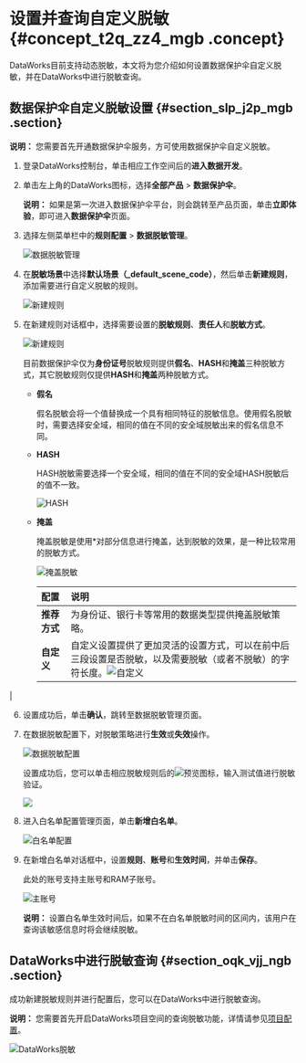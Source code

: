# 设置并查询自定义脱敏 {#concept_t2q_zz4_mgb .concept}

DataWorks目前支持动态脱敏，本文将为您介绍如何设置数据保护伞自定义脱敏，并在DataWorks中进行脱敏查询。

## 数据保护伞自定义脱敏设置 {#section_slp_j2p_mgb .section}

**说明：** 您需要首先开通数据保护伞服务，方可使用数据保护伞自定义脱敏。

1.  登录DataWorks控制台，单击相应工作空间后的**进入数据开发**。
2.  单击左上角的DataWorks图标，选择**全部产品** \> **数据保护伞**。

    **说明：** 如果是第一次进入数据保护伞平台，则会跳转至产品页面，单击**立即体验**，即可进入**数据保护伞**页面。

3.  选择左侧菜单栏中的**规则配置** \> **数据脱敏管理**。

    ![数据脱敏管理](http://static-aliyun-doc.oss-cn-hangzhou.aliyuncs.com/assets/img/111830/156767763337641_zh-CN.png)

4.  在**脱敏场景**中选择**默认场景（\_default\_scene\_code）**，然后单击**新建规则**，添加需要进行自定义脱敏的规则。

    ![新建规则](http://static-aliyun-doc.oss-cn-hangzhou.aliyuncs.com/assets/img/111830/156767763337642_zh-CN.png)

5.  在新建规则对话框中，选择需要设置的**脱敏规则**、**责任人**和**脱敏方式**。

    ![新建规则](http://static-aliyun-doc.oss-cn-hangzhou.aliyuncs.com/assets/img/111830/156767763437643_zh-CN.png)

    目前数据保护伞仅为**身份证号**脱敏规则提供**假名**、**HASH**和**掩盖**三种脱敏方式，其它脱敏规则仅提供**HASH**和**掩盖**两种脱敏方式。

    -   **假名** 

        假名脱敏会将一个值替换成一个具有相同特征的脱敏信息。使用假名脱敏时，需要选择安全域，相同的值在不同的安全域脱敏出来的假名信息不同。

    -   **HASH** 

        HASH脱敏需要选择一个安全域，相同的值在不同的安全域HASH脱敏后的值不一致。

        ![HASH](http://static-aliyun-doc.oss-cn-hangzhou.aliyuncs.com/assets/img/111830/156767763437648_zh-CN.png)

    -   **掩盖** 

        掩盖脱敏是使用\*对部分信息进行掩盖，达到脱敏的效果，是一种比较常用的脱敏方式。

        ![掩盖脱敏](http://static-aliyun-doc.oss-cn-hangzhou.aliyuncs.com/assets/img/111830/156767763437649_zh-CN.png)

        |配置|说明|
        |:-|:-|
        |**推荐方式**|为身份证、银行卡等常用的数据类型提供掩盖脱敏策略。|
        |**自定义**|自定义设置提供了更加灵活的设置方式，可以在前中后三段设置是否脱敏，以及需要脱敏（或者不脱敏）的字符长度。![自定义](http://static-aliyun-doc.oss-cn-hangzhou.aliyuncs.com/assets/img/111830/156767763437718_zh-CN.png)

|

6.  设置成功后，单击**确认**，跳转至数据脱敏管理页面。
7.  在数据脱敏配置下，对脱敏策略进行**生效**或**失效**操作。

    ![数据脱敏配置](http://static-aliyun-doc.oss-cn-hangzhou.aliyuncs.com/assets/img/111830/156767763437723_zh-CN.png)

    设置成功后，您可以单击相应脱敏规则后的![预览](http://static-aliyun-doc.oss-cn-hangzhou.aliyuncs.com/assets/img/111830/156767763437724_zh-CN.png)图标，输入测试值进行脱敏验证。

    ![](http://static-aliyun-doc.oss-cn-hangzhou.aliyuncs.com/assets/img/111830/156767763437725_zh-CN.png)

8.  进入白名单配置管理页面，单击**新增白名单**。

    ![白名单配置](http://static-aliyun-doc.oss-cn-hangzhou.aliyuncs.com/assets/img/111830/156767763437727_zh-CN.png)

9.  在新增白名单对话框中，设置**规则**、**账号**和**生效时间**，并单击**保存**。

    此处的账号支持主账号和RAM子账号。

    ![主账号](http://static-aliyun-doc.oss-cn-hangzhou.aliyuncs.com/assets/img/111830/156767763437731_zh-CN.png)

    **说明：** 设置白名单生效时间后，如果不在白名单脱敏时间的区间内，该用户在查询该敏感信息时将会继续脱敏。


## DataWorks中进行脱敏查询 {#section_oqk_vjj_ngb .section}

成功新建脱敏规则并进行配置后，您可以在DataWorks中进行脱敏查询。

**说明：** 您需要首先开启DataWorks项目空间的查询脱敏功能，详情请参见[项目配置](cn.zh-CN/使用指南/数据开发/配置中心/项目配置.md#)。

![DataWorks脱敏](http://static-aliyun-doc.oss-cn-hangzhou.aliyuncs.com/assets/img/111830/156767763437734_zh-CN.png)

